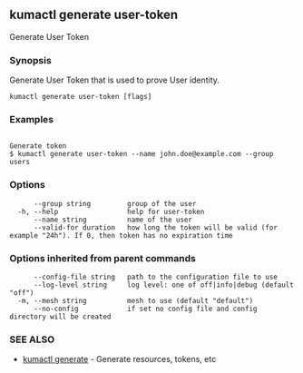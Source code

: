 ## kumactl generate user-token

Generate User Token

### Synopsis

Generate User Token that is used to prove User identity.

```
kumactl generate user-token [flags]
```

### Examples

```

Generate token
$ kumactl generate user-token --name john.doe@example.com --group users 

```

### Options

```
      --group string         group of the user
  -h, --help                 help for user-token
      --name string          name of the user
      --valid-for duration   how long the token will be valid (for example "24h"). If 0, then token has no expiration time
```

### Options inherited from parent commands

```
      --config-file string   path to the configuration file to use
      --log-level string     log level: one of off|info|debug (default "off")
  -m, --mesh string          mesh to use (default "default")
      --no-config            if set no config file and config directory will be created
```

### SEE ALSO

* [kumactl generate](kumactl_generate.md)	 - Generate resources, tokens, etc

